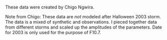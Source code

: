 These data were created by Chigo Ngwira. 

Note from Chigo: These data are *not* modeled after Halloween 2003 storm. The data is a mixed of synthetic and observations. I pieced together data from different storms and scaled up the amplitudes of the parameters. Date for 2003 is only used for the purpose of F10.7. 
